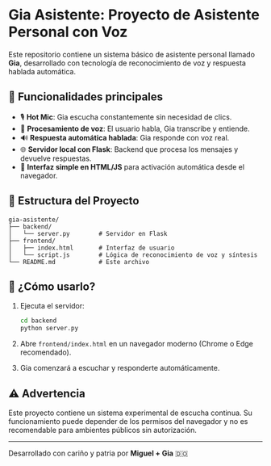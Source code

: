 
# Gia Asistente: Proyecto de Asistente Personal con Voz

Este repositorio contiene un sistema básico de asistente personal llamado **Gia**, desarrollado con tecnología de reconocimiento de voz y respuesta hablada automática.

## 🧠 Funcionalidades principales

- 🎙️ **Hot Mic**: Gia escucha constantemente sin necesidad de clics.
- 🧾 **Procesamiento de voz**: El usuario habla, Gia transcribe y entiende.
- 🔊 **Respuesta automática hablada**: Gia responde con voz real.
- 🌐 **Servidor local con Flask**: Backend que procesa los mensajes y devuelve respuestas.
- 💬 **Interfaz simple en HTML/JS** para activación automática desde el navegador.

## 📁 Estructura del Proyecto

```
gia-asistente/
├── backend/
│   └── server.py        # Servidor en Flask
├── frontend/
│   ├── index.html       # Interfaz de usuario
│   └── script.js        # Lógica de reconocimiento de voz y síntesis
└── README.md            # Este archivo
```

## 🚀 ¿Cómo usarlo?

1. Ejecuta el servidor:
   ```bash
   cd backend
   python server.py
   ```

2. Abre `frontend/index.html` en un navegador moderno (Chrome o Edge recomendado).

3. Gia comenzará a escuchar y responderte automáticamente.

## ⚠️ Advertencia

Este proyecto contiene un sistema experimental de escucha continua. Su funcionamiento puede depender de los permisos del navegador y no es recomendable para ambientes públicos sin autorización.

---

Desarrollado con cariño y patria por **Miguel + Gia** 🇩🇴

